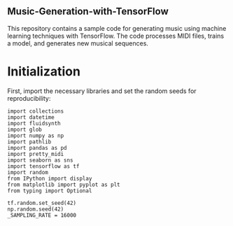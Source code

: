 ## Music-Generation-with-TensorFlow
This repository contains a sample code for generating music using machine learning techniques with TensorFlow. The code processes MIDI files, trains a model, and generates new musical sequences.

# Initialization
First, import the necessary libraries and set the random seeds for reproducibility:
```
import collections
import datetime
import fluidsynth
import glob
import numpy as np
import pathlib
import pandas as pd
import pretty_midi
import seaborn as sns
import tensorflow as tf
import random
from IPython import display
from matplotlib import pyplot as plt
from typing import Optional

tf.random.set_seed(42)
np.random.seed(42)
_SAMPLING_RATE = 16000
```
